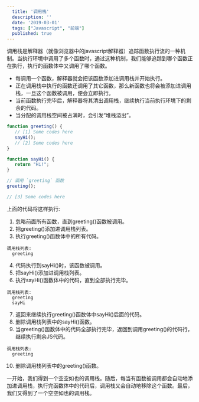 ```yaml
---
  title: '调用栈'
  description: ''
  date: '2019-03-01'
  tags: ["Javascript", "前端"]
  published: true
---
```


调用栈是解释器（就像浏览器中的javascript解释器）追踪函数执行流的一种机制。当执行环境中调用了多个函数时，通过这种机制，我们能够追踪到哪个函数正在执行，执行的函数体中又调用了哪个函数。

* 每调用一个函数，解释器就会把该函数添加进调用栈并开始执行。
* 正在调用栈中执行的函数还调用了其它函数，那么新函数也将会被添加进调用栈，一旦这个函数被调用，便会立即执行。
* 当前函数执行完毕后，解释器将其清出调用栈，继续执行当前执行环境下的剩余的代码。
* 当分配的调用栈空间被占满时，会引发“堆栈溢出”。

```javascript
function greeting() {
   // [1] Some codes here
   sayHi();
   // [2] Some codes here
}

function sayHi() {
   return "Hi!";
}

// 调用 `greeting` 函数
greeting();

// [3] Some codes here
```

上面的代码将这样执行:
1. 忽略前面所有函数，直到greeting()函数被调用。
2. 把greeting()添加进调用栈列表。
3. 执行greeting()函数体中的所有代码。

```
调用栈列表:
  greeting
```

4. 代码执行到sayHi()时，该函数被调用。
5. 把sayHi()添加进调用栈列表。
6. 执行sayHi()函数体中的代码，直到全部执行完毕。

```
调用栈列表:
  greeting
  sayHi
```

7. 返回来继续执行greeting()函数体中sayHi()后面的代码。
8. 删除调用栈列表中的sayHi()函数。
9. 当greeting()函数体中的代码全部执行完毕，返回到调用greeting()的代码行，继续执行剩余JS代码。

```
调用栈列表:
  greeting
```

10. 删除调用栈列表中的greeting()函数。

一开始，我们得到一个空空如也的调用栈。随后，每当有函数被调用都会自动地添加进调用栈，执行完函数体中的代码后，调用栈又会自动地移除这个函数。最后，我们又得到了一个空空如也的调用栈。
